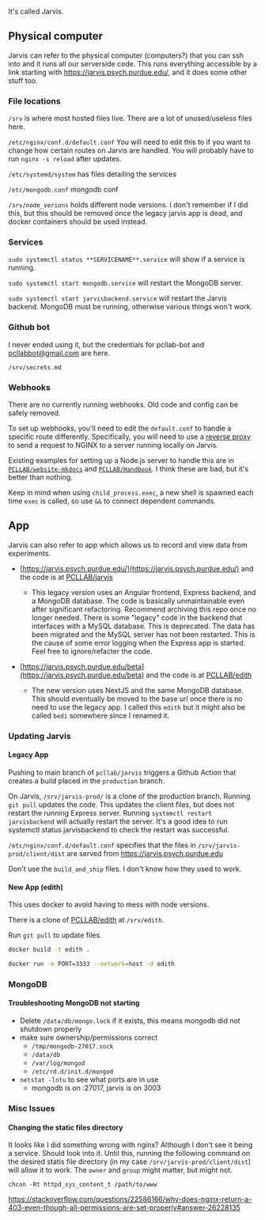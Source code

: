 It's called Jarvis.

## Physical computer

Jarvis can refer to the physical computer (computers?) that you can ssh into and it runs all our serverside code. This runs everything accessible by a link starting with https://jarvis.psych.purdue.edu/, and it does some other stuff too.

### File locations

`/srv` is where most hosted files live. There are a lot of unused/useless files here.

`/etc/nginx/conf.d/default.conf` You will need to edit this to if you want to change how certain routes on Jarvis are handled. You will probably have to run `nginx -s reload` after updates.

`/etc/systemd/system` has files detailing the services

`/etc/mongodb.conf` mongodb conf

`/srv/node_verions` holds different node versions. I don't remember if I did this, but this should be removed once the legacy jarvis app is dead, and docker containers should be used instead.

### Services

`sudo systemctl status **SERVICENAME**.service` will show if a service is running.

`sudo systemctl start mongodb.service` will restart the MongoDB server.

`sudo systemctl start jarvisbackend.service` will restart the Jarvis backend. MongoDB must be running, otherwise various things won't work.

### Github bot

I never ended using it, but the credentials for pcllab-bot and pcllabbot@gmail.com are here.

```
/srv/secrets.md
```

### Webhooks

There are no currently running webhooks. Old code and config can be safely removed.

To set up webhooks, you'll need to edit the `default.conf` to handle a specific route differently. Specifically, you will need to use a [reverse proxy](https://docs.nginx.com/nginx/admin-guide/web-server/reverse-proxy/) to send a request to NGINX to a server running locally on Jarvis.

Existing examples for setting up a Node.js server to handle this are in [`PCLLAB/website-mkdocs`](https://github.com/PCLLAB/website-mkdocs) and [`PCLLAB/Handbook`](https://github.com/PCLLAB/Handbook). I think these are bad, but it's better than nothing.

Keep in mind when using `child_process.exec`, a new shell is spawned each time `exec` is called, so use `&&` to connect dependent commands.

## App

Jarvis can also refer to app which allows us to record and view data from experiments.

- [https://jarvis.psych.purdue.edu/](https://jarvis.psych.purdue.edu/) and the code is at [PCLLAB/jarvis](https://github.com/PCLLAB/jarvis)

  - This legacy version uses an Angular frontend, Express backend, and a MongoDB database. The code is basically unmaintainable even after significant refactoring. Recommend archiving this repo once no longer needed. There is some "legacy" code in the backend that interfaces with a MySQL database. This is deprecated. The data has been migrated and the MySQL server has not been restarted. This is the cause of some error logging when the Express app is started. Feel free to ignore/refacter the code.

- [https://jarvis.psych.purdue.edu/beta](https://jarvis.psych.purdue.edu/beta) and the code is at [PCLLAB/edith](https://github.com/PCLLAB/edith)

  - The new version uses NextJS and the same MongoDB database. This should eventually be moved to the base url once there is no need to use the legacy app. I called this `edith` but it might also be called `bedi` somewhere since I renamed it.

### Updating Jarvis

#### Legacy App

Pushing to main branch of `pcllab/jarvis` triggers a Github Action that creates a build placed in the `production` branch.

On Jarvis, `/srv/jarvis-prod/` is a clone of the production branch. Running `git pull` updates the code. This updates the client files, but does not restart the running Express server. Running `systemctl restart jarvisbackend` will actually restart the server. It's a good idea to run systemctl status jarvisbackend to check the restart was successful.

`/etc/nginx/conf.d/default.conf` specifies that the files in `/srv/jarvis-prod/client/dist` are served from https://jarvis.psych.purdue.edu

Don't use the `build_and_ship` files. I don't know how they used to work.

#### New App (edith)

This uses docker to avoid having to mess with node versions.

There is a clone of [PCLLAB/edith](https://github.com/PCLLAB/edith) at `/srv/edith`.

Run `git pull` to update files.

```sh title="/srv/edith/"
docker build -t edith .

docker run -e PORT=3333 --network=host -d edith
```

### MongoDB

#### Troubleshooting MongoDB not starting

- Delete `/data/db/mongo.lock` if it exists, this means mongodb did not shutdown properly
- make sure ownership/permissions correct
  - `/tmp/mongodb-27017.sock`
  - `/data/db`
  - `/var/log/mongod`
  - `/etc/rd.d/init.d/mongod`
- `netstat -lntu` to see what ports are in use
  - mongodb is on :27017, jarvis is on 3003

### Misc Issues

#### Changing the static files directory

It looks like I did something wrong with nginx? Although I don't see it being a service. Should look into it. Until this, running the following command on the desired statis file directory (in my case `/srv/jarvis-prod/client/dist`) will allow it to work. The `owner` and `group` might matter, but might not.

`chcon -Rt httpd_sys_content_t /path/to/www`

https://stackoverflow.com/questions/22586166/why-does-nginx-return-a-403-even-though-all-permissions-are-set-properly#answer-26228135
